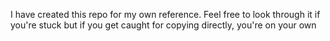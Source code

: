 I have created this repo for my own reference. Feel free to look through it if you're stuck but if you get caught for 
copying directly, you're on your own
